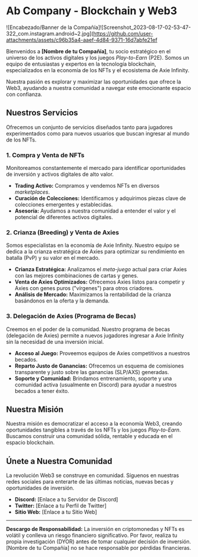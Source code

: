 # Ab Company - Blockchain y Web3

![Encabezado/Banner de la Compañía]![Screenshot_2023-08-17-02-53-47-322_com.instagram.android~2.jpg](https://github.com/user-attachments/assets/c96b35a4-aaef-4d84-9371-16d7abfe21ef

Bienvenidos a **[Nombre de tu Compañía]**, tu socio estratégico en el universo de los activos digitales y los juegos *Play-to-Earn* (P2E). Somos un equipo de entusiastas y expertos en la tecnología blockchain, especializados en la economía de los NFTs y el ecosistema de Axie Infinity.

Nuestra pasión es explorar y maximizar las oportunidades que ofrece la Web3, ayudando a nuestra comunidad a navegar este emocionante espacio con confianza.

## Nuestros Servicios

Ofrecemos un conjunto de servicios diseñados tanto para jugadores experimentados como para nuevos usuarios que buscan ingresar al mundo de los NFTs.

### 1. Compra y Venta de NFTs

Monitoreamos constantemente el mercado para identificar oportunidades de inversión y activos digitales de alto valor.

* **Trading Activo:** Compramos y vendemos NFTs en diversos *marketplaces*.
* **Curación de Colecciones:** Identificamos y adquirimos piezas clave de colecciones emergentes y establecidas.
* **Asesoría:** Ayudamos a nuestra comunidad a entender el valor y el potencial de diferentes activos digitales.

### 2. Crianza (Breeding) y Venta de Axies

Somos especialistas en la economía de Axie Infinity. Nuestro equipo se dedica a la crianza estratégica de Axies para optimizar su rendimiento en batalla (PvP) y su valor en el mercado.

* **Crianza Estratégica:** Analizamos el *meta-juego* actual para criar Axies con las mejores combinaciones de cartas y genes.
* **Venta de Axies Optimizados:** Ofrecemos Axies listos para competir y Axies con genes puros ("vírgenes") para otros criadores.
* **Análisis de Mercado:** Maximizamos la rentabilidad de la crianza basándonos en la oferta y la demanda.

### 3. Delegación de Axies (Programa de Becas)

Creemos en el poder de la comunidad. Nuestro programa de becas (delegación de Axies) permite a nuevos jugadores ingresar a Axie Infinity sin la necesidad de una inversión inicial.

* **Acceso al Juego:** Proveemos equipos de Axies competitivos a nuestros becados.
* **Reparto Justo de Ganancias:** Ofrecemos un esquema de comisiones transparente y justo sobre las ganancias (SLP/AXS) generadas.
* **Soporte y Comunidad:** Brindamos entrenamiento, soporte y una comunidad activa (usualmente en Discord) para ayudar a nuestros becados a tener éxito.

## Nuestra Misión

Nuestra misión es democratizar el acceso a la economía Web3, creando oportunidades tangibles a través de los NFTs y los juegos *Play-to-Earn*. Buscamos construir una comunidad sólida, rentable y educada en el espacio blockchain.

## Únete a Nuestra Comunidad

La revolución Web3 se construye en comunidad. Síguenos en nuestras redes sociales para enterarte de las últimas noticias, nuevas becas y oportunidades de inversión.

* **Discord:** [Enlace a tu Servidor de Discord]
* **Twitter:** [Enlace a tu Perfil de Twitter]
* **Sitio Web:** [Enlace a tu Sitio Web]

---

**Descargo de Responsabilidad:** La inversión en criptomonedas y NFTs es volátil y conlleva un riesgo financiero significativo. Por favor, realiza tu propia investigación (DYOR) antes de tomar cualquier decisión de inversión. [Nombre de tu Compañía] no se hace responsable por pérdidas financieras.

